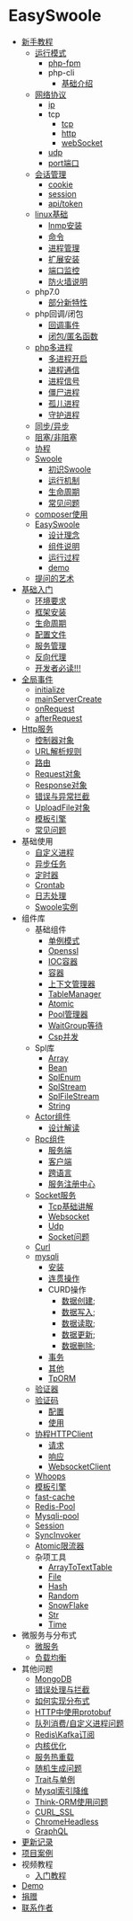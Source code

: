 # EasySwoole
- [新手教程](noobCourse/Introduction.md)
    - [运行模式](noobCourse/RunMode/introduction.md)
        - [php-fpm](noobCourse/RunMode/php-fpm.md)
        - php-cli
            - [基础介绍](noobCourse/RunMode/php-cli/introduction.md)
    - [网络协议](noobCourse/NetworkrPotocol/introduction.md)
        - [ip](noobCourse/NetworkrPotocol/ip.md)
        - tcp
            - [tcp](noobCourse/NetworkrPotocol/tcp/tcp.md)
            - [http](noobCourse/NetworkrPotocol/tcp/http.md)
            - [webSocket](noobCourse/NetworkrPotocol/tcp/websocket.md)
        - [udp](noobCourse/NetworkrPotocol/udp.md)
        - [port端口](noobCourse/NetworkrPotocol/port.md)
    - [会话管理](noobCourse/Conversation/introduction.md)
        - [cookie](noobCourse/Conversation/cookie.md)
        - [session](noobCourse/Conversation/session.md)
        - [api/token](noobCourse/Conversation/token.md)
    - [linux基础](noobCourse/Linux/introduction.md)
        - [lnmp安装](noobCourse/Linux/lnmp.md)
        - [命令](noobCourse/Linux/command.md)
        - [进程管理](noobCourse/Linux/process.md)
        - [扩展安装](noobCourse/Linux/extention.md)
        - [端口监控](noobCourse/Linux/port.md)
        - [防火墙说明](noobCourse/Linux/firewall.md)
    - php7.0
        - [部分新特性](noobCourse/PHP/php7.md)
    - php回调/闭包
        - [回调事件](noobCourse/PHP/callback.md)
        - [闭包/匿名函数](noobCourse/PHP/closures.md)
    - [php多进程](noobCourse/PHP/Multiprocess/introduction.md)
        - [多进程开启](noobCourse/PHP/Multiprocess/fork.md)
        - [进程通信](noobCourse/PHP/Multiprocess/processCommunication.md)
        - [进程信号](noobCourse/PHP/Multiprocess/processSignal.md)
        - [僵尸进程](noobCourse/PHP/Multiprocess/zombieProcess.md)
        - [孤儿进程](noobCourse/PHP/Multiprocess/orphanProcess.md)
        - [守护进程](noobCourse/PHP/Multiprocess/deamon.md)
    - [同步/异步](noobCourse/sync.md)
    - [阻塞/非阻塞](noobCourse/block.md)
    - [协程](noobCourse/coroutine.md)
    - [Swoole]()
        - [初识Swoole](noobCourse/Swoole/start.md)
        - [运行机制](noobCourse/Swoole/runningMode.md)
        - [生命周期](noobCourse/Swoole/lifecycle.md)
        - [常见问题]()
    - [composer使用](noobCourse/composer.md)
    - [EasySwoole](noobCourse/EasySwoole/introduction.md)
        - [设计理念](noobCourse/EasySwoole/designIdea.md)
        - [组件说明](noobCourse/EasySwoole/section.md)
        - [运行过程](noobCourse/EasySwoole/runSteps.md)
        - [demo](noobCourse/EasySwoole/demo.md)
    - [提问的艺术](noobCourse/artOfAskingQuestions.md)
- [基础入门](readme.md)
    - [环境要求](Introduction/environment.md)
    - [框架安装](Introduction/install.md)
    - [生命周期](Introduction/lifecycle.md)
    - [配置文件](Introduction/config.md)
    - [服务管理](Introduction/server.md)
    - [反向代理](Introduction/proxy.md)
    - [开发者必读!!!](Introduction/remind.md)
- [全局事件](Event/introduction.md)
    - [initialize](Event/initialize.md)
    - [mainServerCreate](Event/mainServerCreate.md)
    - [onRequest](Event/onRequest.md)
    - [afterRequest](Event/afterRequest.md)    
- [Http服务](Http/introduction.md)    
    - [控制器对象](Http/controller.md)
    - [URL解析规则](Http/dispatch.md)
    - [路由](Http/fastRoute.md)
    - [Request对象](Http/request.md)
    - [Response对象](Http/response.md)
    - [错误与异常拦截](Http/exception.md)
    - [UploadFile对象](Http/uploadFile.md)
    - [模板引擎](Http/template.md)
    - [常见问题](Http/problem.md)
- 基础使用
    - [自定义进程](BaseUsage/process.md)
    - [异步任务](BaseUsage/asyncTask.md)
    - [定时器](BaseUsage/timer.md)
    - [Crontab](BaseUsage/crontab.md)
    - [日志处理](BaseUsage/log.md)
    - [Swoole实例](BaseUsage/serverManager.md)
- 组件库
    - 基础组件
        - [单例模式](Components/Component/singleton.md)
        - [Openssl](Components/Component/openssl.md)
        - [IOC容器](Components/Component/di.md)
        - [容器](Components/Component/container.md)
        - [上下文管理器](Components/Component/context.md)
        - [TableManager](Components/tableManager.md)
        - [Atomic](Components/Component/atomic.md)
        - [Pool管理器](Components/Component/pool.md)
        - [WaitGroup等待](Components/Component/waitgroup.md)
        - [Csp并发](Components/Component/csp.md)
    - Spl库
        - [Array](Components/Spl/array.md)
        - [Bean](Components/Spl/bean.md)
        - [SplEnum](Components/Spl/enum.md)
        - [SplStream](Components/Spl/splStream.md)
        - [SplFileStream](Components/Spl/splFileStream.md)
        - [String](Components/Spl/string.md)
    - [Actor组件](Components/Actor/actor.md)
        - [设计解读](Components/Actor/analysis.md)
    - [Rpc组件](Components/Rpc/introduction.md)
        - [服务端](Components/Rpc/server.md)
        - [客户端](Components/Rpc/client.md)
        - [跨语言](Components/Rpc/otherPlatform.md)
        - [服务注册中心](Components/Rpc/registerCenter.md)
    - [Socket服务](Components/Socket/introduction.md)
        - [Tcp基础讲解](Components/Socket/tcp.md)
        - [Websocket](Components/Socket/webSocket.md)
        - [Udp](Components/Socket/udp.md)
        - [Socket问题](Components/Socket/problem.md)
    - [Curl](Components/Curl/curl.md)
    - [mysqli](Components/mysqli/introduction.md)
        - [安装](Components/mysqli/install.md)
        - [连贯操作](Components/mysqli/continuousOperation.md)
        - CURD操作
            - [数据创建](Components/mysqli/curd/createData.md);
            - [数据写入](Components/mysqli/curd/insertData.md);
            - [数据读取](Components/mysqli/curd/readData.md);
            - [数据更新](Components/mysqli/curd/updateData.md);
            - [数据删除](Components/mysqli/curd/deleteData.md);
        - [事务](Components/mysqli/transaction.md)
        - [其他](Components/mysqli/other.md)
        - [TpORM](Components/mysqli/tpORM.md)
    - [验证器](Components/validate.md)
    - [验证码](Components/Verifycode/introduction.md)
        - [配置](Components/Verifycode/config.md)
        - [使用](Components/Verifycode/verifyCode.md)
    - [协程HTTPClient](Components/CoroutineHttpClient/introduction.md)
        - [请求](Components/CoroutineHttpClient/request.md)
        - [响应](Components/CoroutineHttpClient/response.md)
        - [WebsocketClient](Components/CoroutineHttpClient/websocket.md)
    - [Whoops](Components/whoops.md)    
    - [模板引擎](Http/template.md)
    - [fast-cache](Components/fastCache.md)
    - [Redis-Pool](Components/redisPool.md)
    - [Mysqli-pool](Components/mysqlPool.md)
    - [Session](Components/session.md)
    - [SyncInvoker](Components/syncInvoker.md)
    - [Atomic限流器](Components/atomicLimit.md)
    - 杂项工具
        - [ArrayToTextTable](Components/Tools/arrayToTextTable.md)
        - [File](Components/Tools/file.md)
        - [Hash](Components/Tools/hash.md)
        - [Random](Components/Tools/random.md)
        - [SnowFlake](Components/Tools/snowFlake.md)
        - [Str](Components/Tools/str.md)
        - [Time](Components/Tools/time.md)
- 微服务与分布式
    - [微服务](Distribute/microService.md)
    - [负载均衡](Distribute/loadbalance.md)       
- 其他问题
    - [MongoDB](Other/mongodb.md)    
    - [错误处理与拦截](Other/exception.md)
    - [如何实现分布式](Other/distribute.md)
    - [HTTP中使用protobuf](Other/protobuf.md)
    - [队列消费/自定义进程问题](Other/process.md)
    - [Redis\Kafka订阅](Other/redisSubscribe.md)
    - [内核优化](Other/kernelOptimization.md)
    - [服务热重载](Other/hotReload.md)
    - [随机生成问题](Other/random.md)
    - [Trait与单例](Other/traitSingleTon.md)
    - [Mysql索引降维](Other/mysqlIndexReduce.md)
    - [Think-ORM使用问题](Other/tpORM.md)
    - [CURL_SSL](Other/curlSsl.md)
    - [ChromeHeadless](Other/chromeHeadless.md)
    - [GraphQL](Other/graphQL.md)
- [更新记录](UpdateLog/introduction.md)
- [项目案例](Case/case.md)
- 视频教程
    - [入门教程](Video/income.md)
- [Demo](demo.md)
- [捐赠](donate.md)
- [联系作者](contact.md)
